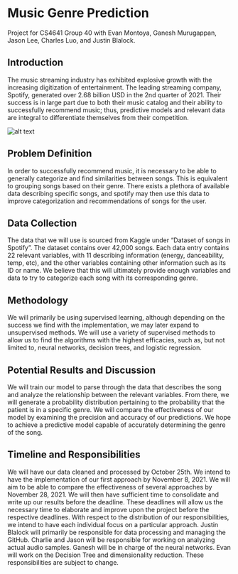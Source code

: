# Music Genre Prediction 

Project for CS4641 Group 40 with Evan Montoya, Ganesh Murugappan, Jason Lee, Charles Luo, and Justin Blalock.

## Introduction
The music streaming industry has exhibited explosive growth with the increasing digitization of entertainment. The leading streaming company, Spotify, generated over 2.68 billion USD in the 2nd quarter of 2021. Their success is in large part due to both their music catalog and their ability to successfully recommend music; thus, predictive models and relevant data are integral to differentiate themselves from their competition.  

![alt text](https://community.spotify.com/t5/image/serverpage/image-id/76675iC6C745482E249B17/image-size/medium?v=v2&px=400)

## Problem Definition
In order to successfully recommend music, it is necessary to be able to generally categorize and find similarities between songs. This is equivalent to grouping songs based on their genre. There exists a plethora of available data describing specific songs, and spotify may then use this data to improve categorization and recommendations of songs for the user.

## Data Collection
The data that we will use is sourced from Kaggle under “Dataset of songs in Spotify”. The dataset contains over 42,000 songs. Each data entry contains 22 relevant variables, with 11 describing information (energy, danceability, temp, etc), and the other variables containing other information such as its ID or name. We believe that this will ultimately provide enough variables and data to try to categorize each song with its corresponding genre.

## Methodology
We will primarily be using supervised learning, although depending on the success we find with the implementation, we may later expand to unsupervised methods. We will use a variety of supervised methods to allow us to find the algorithms with the highest efficacies, such as, but not limited to, neural networks, decision trees, and logistic regression.

## Potential Results and Discussion
We will train our model to parse through the data that describes the song and analyze the relationship between the relevant variables. From there, we will generate a probability distribution pertaining to the probability that the patient is in a specific genre. We will compare the effectiveness of our model by examining the precision and accuracy of our predictions. We hope to achieve a predictive model capable of accurately determining the genre of the song. 

## Timeline and Responsibilities
We will have our data cleaned and processed by October 25th. We intend to have the implementation of our first approach by November 8, 2021. We will aim to be able to compare the effectiveness of several approaches by November 28, 2021. We will then have sufficient time to consolidate and write up our results before the deadline. These deadlines will allow us the necessary time to elaborate and improve upon the project before the respective deadlines. With respect to the distribution of our responsibilities, we intend to have each individual focus on a particular approach. Justin Blalock will primarily be responsible for data processing and managing the GitHub. Charlie and Jason will be responsible for working on analyzing actual audio samples. Ganesh will be in charge of the neural networks. Evan will work on the Decision Tree and dimensionality reduction. These responsibilities are subject to change.
